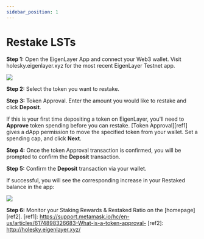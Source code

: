 ```yaml
---
sidebar_position: 1
---
```



# Restake LSTs

**Step 1:** Open the EigenLayer App and connect your Web3 wallet. Visit holesky.eigenlayer.xyz for the most recent EigenLayer Testnet app.

![](/img/googleusercontentbackup/OZIhNy0g6_p2e6kR0yF9BJxHQcdhHNEnQSWwBokS3tSy2cd9bUyU0tve-ApItvVm7bJHKHum1T_2tgZhwa_LSyi7ScQdALSsUQioM0qMxZWcqWKhmtIQ7xcdOGtTOT6Uf18KnCs_zWgbXHLOtUqguSI.png)

**Step 2:** Select the token you want to restake.

**Step 3:** Token Approval. Enter the amount you would like to restake and click **Deposit**.

If this is your first time depositing a token on EigenLayer, you'll need to **Approve** token spending before you can restake. [Token Approval][ref1] gives a dApp permission to move the specified token from your wallet. Set a spending cap, and click **Next**.

**Step 4:** Once the token Approval transaction is confirmed, you will be prompted to confirm the **Deposit** transaction. 

**Step 5:** Confirm the **Deposit** transaction via your wallet.

If successful, you will see the corresponding increase in your Restaked balance in the app:

![](/img/googleusercontentbackup/J5g4XOmz3hOOeQG2w6gFtPxzKLiyPq06v8pBQ2BNITHkfzVX1F26lm_Sf0qCxtIL-bTUye7w573yJub5S6iOA8xtJmOIjZybgLXiCM8YFZHj_6UFc2LEv8HLFmNO7OOLP0c1MmGnCBL7bH_DhsOLPBU.png)

**Step 6:** Monitor your Staking Rewards & Restaked Ratio on the [homepage][ref2].
[ref1]: https://support.metamask.io/hc/en-us/articles/6174898326683-What-is-a-token-approval-
[ref2]: http://holesky.eigenlayer.xyz/